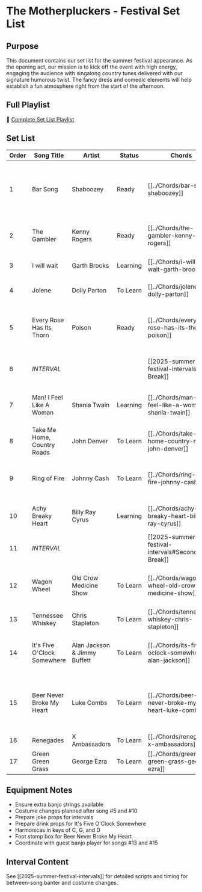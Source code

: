 # The Motherpluckers - Festival Set List

## Purpose

This document contains our set list for the summer festival appearance. As the opening act, our mission is to kick off the event with high energy, engaging the audience with singalong country tunes delivered with our signature humorous twist. The fancy dress and comedic elements will help establish a fun atmosphere right from the start of the afternoon.

## Full Playlist

🎵 [Complete Set List Playlist](https://youtube.com/playlist?list=PLAI8kjXHeiWjjR1pVIezv_u-Y5gUceVWj)

## Set List

| Order | Song Title                  | Artist                       | Status   | Chords                                               | YouTube Example                                                                                                              | Notes                                                                 |
| ----- | --------------------------- | ---------------------------- | -------- | ---------------------------------------------------- | ---------------------------------------------------------------------------------------------------------------------------- | --------------------------------------------------------------------- |
| 1     | Bar Song                    | Shaboozey                    | Ready    | [[../Chords/bar-song-shaboozey]]                     |                                                                                                                              | Opening song - high energy 🥁 (drums) 🪗 (harmonica for fiddle fills) |
| 2     | The Gambler                 | Kenny Rogers                 | Ready    | [[../Chords/the-gambler-kenny-rogers]]               |                                                                                                                              | Classic singalong 🪗 (harmonica)                                      |
| 3     | I will wait                 | Garth Brooks                 | Learning | [[../Chords/i-will-wait-garth-brooks]]               | [YouTube-Cover](https://www.youtube.com/watch?v=K9g-Yj8vcqk) [YouTube-Tutorial](https://www.youtube.com/watch?v=4hKh9nydCsY) | Perfect crowd pleaser                                                 |
| 4     | Jolene                      | Dolly Parton                 | To Learn | [[../Chords/jolene-dolly-parton]]                    | https://youtu.be/wOwblaKmyVw?si=mDD4GolY4-xSJFsg                                                                             | Follow with joke about exes                                           |
| 5     | Every Rose Has Its Thorn    | Poison                       | Ready    | [[../Chords/every-rose-has-its-thorn-poison]]        |                                                                                                                              | Country-rock crossover 🪗 (harmonica solo)                            |
| 6     | _INTERVAL_                  |                              |          | [[2025-summer-festival-intervals#First Break]]       |                                                                                                                              | Hat joke segment & costume change                                     |
| 7     | Man! I Feel Like A Woman    | Shania Twain                 | Learning | [[../Chords/man-i-feel-like-a-woman-shania-twain]]   |                                                                                                                              | Post-costume change impact 🥁 (drums)                                 |
| 8     | Take Me Home, Country Roads | John Denver                  | To Learn | [[../Chords/take-me-home-country-roads-john-denver]] |                                                                                                                              | Massive singalong potential                                           |
| 9     | Ring of Fire                | Johnny Cash                  | To Learn | [[../Chords/ring-of-fire-johnny-cash]]               |                                                                                                                              | Change tempo mid-song 🪗 (harmonica) 🥁 (drums)                       |
| 10    | Achy Breaky Heart           | Billy Ray Cyrus              | Learning | [[../Chords/achy-breaky-heart-billy-ray-cyrus]]      | [YouTube](https://www.youtube.com/watch?v=aAjGpJAUoUc)                                                                       | Line dancing segment 🥁 (drums)                                       |
| 11    | _INTERVAL_                  |                              |          | [[2025-summer-festival-intervals#Second Break]]      |                                                                                                                              | Banjo tuning joke                                                     |
| 12    | Wagon Wheel                 | Old Crow Medicine Show       | To Learn | [[../Chords/wagon-wheel-old-crow-medicine-show]]     |                                                                                                                              | Crowd favorite 🪕 (Guest banjo player)                                |
| 13    | Tennessee Whiskey           | Chris Stapleton              | To Learn | [[../Chords/tennessee-whiskey-chris-stapleton]]      |                                                                                                                              | "Something for the ladies"                                            |
| 14    | It's Five O'Clock Somewhere | Alan Jackson & Jimmy Buffett | To Learn | [[../Chords/its-five-oclock-somewhere-alan-jackson]] |                                                                                                                              | Bring out drink props 🪕 (Guest banjo player)                         |
| 15    | Beer Never Broke My Heart   | Luke Combs                   | To Learn | [[../Chords/beer-never-broke-my-heart-luke-combs]]   | [YouTube](https://www.youtube.com/watch?v=7A_CIU4mU60)                                                                       | Acoustic with cajun foot stomp drums 🪗 (harmonica) 🥁 (foot stomps)  |
| 16    | Renegades                   | X Ambassadors                | To Learn | [[../Chords/renegades-x-ambassadors]]                | [YouTube](https://youtu.be/KqN2_elfe2U?si=XdkuwPpBS2OjVI6W)                                                                  | High energy finale                                                    |
| 17    | Green Green Grass           | George Ezra                  | To Learn | [[../Chords/green-green-grass-george-ezra]]          |                                                                                                                              | Perfect encore song                                                   |

## Equipment Notes

- Ensure extra banjo strings available
- Costume changes planned after song #5 and #10
- Prepare joke props for intervals
- Prepare drink props for It's Five O'Clock Somewhere
- Harmonicas in keys of C, G, and D
- Foot stomp box for Beer Never Broke My Heart
- Coordinate with guest banjo player for songs #13 and #15

## Interval Content

See [[2025-summer-festival-intervals]] for detailed scripts and timing for between-song banter and costume changes.

